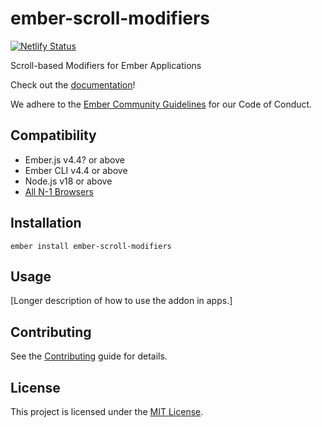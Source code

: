 # ember-scroll-modifiers

[![Netlify Status](https://api.netlify.com/api/v1/badges/4592380c-39ca-493a-91f9-49e08bd4b59b/deploy-status)](https://app.netlify.com/sites/cocky-jackson-54cc4d/deploys)

Scroll-based Modifiers for Ember Applications

Check out the [documentation](https://ember-scroll-modifiers.jhawk.co/)!

We adhere to the [Ember Community Guidelines](https://emberjs.com/guidelines/) for our Code of Conduct.

## Compatibility

* Ember.js v4.4? or above
* Ember CLI v4.4 or above
* Node.js v18 or above
* [All N-1 Browsers](https://caniuse.com/#feat=intersectionobserver)


## Installation

```
ember install ember-scroll-modifiers
```

## Usage

[Longer description of how to use the addon in apps.]

## Contributing

See the [Contributing](CONTRIBUTING.md) guide for details.

## License

This project is licensed under the [MIT License](LICENSE.md).

